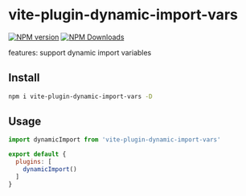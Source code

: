 # vite-plugin-dynamic-import-vars
[![NPM version](https://img.shields.io/npm/v/vite-plugin-dynamic-import-vars.svg)](https://npmjs.org/package/vite-plugin-dynamic-import-vars)
[![NPM Downloads](https://img.shields.io/npm/dm/vite-plugin-dynamic-import-vars.svg?style=flat)](https://npmjs.org/package/vite-plugin-dynamic-import-vars)

features:
support dynamic import variables

## Install

```bash
npm i vite-plugin-dynamic-import-vars -D
```

## Usage
```javascript
import dynamicImport from 'vite-plugin-dynamic-import-vars'

export default {
  plugins: [
    dynamicImport()
  ]
}
```
